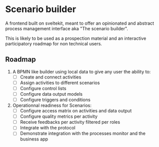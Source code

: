 # Scenario builder

A frontend built on sveltekit, meant to offer an opinionated and abstract process management interface aka "The scenario builder".

This is likely to be used as a prospection material and an interactive participatory roadmap for non technical users.

## Roadmap

1. A BPMN like builder using local data to give any user the ability to:
    - [ ] Create and connect activities
    - [ ] Assign activities to different scenarios
    - [ ] Configure control lists
    - [ ] Configure data output models
    - [ ] Configure triggers and conditions

2. Operationnal readiness for Scenarios:
    - [ ] Configure access matrix on activities and data output
    - [ ] Configure quality metrics per activity
    - [ ] Receive feedbacks per activity filtered per roles
    - [ ] Integrate with the protocol
    - [ ] Demonstrate integration with the processes monitor and the business app
